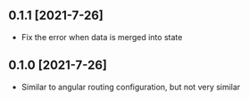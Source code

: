## 0.1.1 [2021-7-26]

- Fix the error when data is merged into state

## 0.1.0 [2021-7-26]

- Similar to angular routing configuration, but not very similar